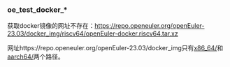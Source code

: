 ### oe_test_docker_*

获取docker镜像的网址不存在：https://repo.openeuler.org/openEuler-23.03/docker_img/riscv64/openEuler-docker.riscv64.tar.xz

网址https://repo.openeuler.org/openEuler-23.03/docker_img只有[x86_64/](https://repo.openeuler.org/openEuler-23.03/docker_img/x86_64/)和[aarch64/](https://repo.openeuler.org/openEuler-23.03/docker_img/aarch64/)两个路径。